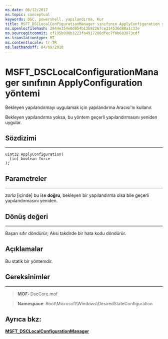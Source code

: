 ```yaml
---
ms.date: 06/12/2017
ms.topic: conceptual
keywords: DSC, powershell, yapılandırma, Kur
title: MSFT_DSCLocalConfigurationManager sınıfının ApplyConfiguration yöntemi
ms.openlocfilehash: 2844e354e0d054b13b92267ce314536d88a1c33e
ms.sourcegitcommit: cf195b090b3223fa4917206dfec7f0b603873cdf
ms.translationtype: MT
ms.contentlocale: tr-TR
ms.lasthandoff: 04/09/2018
---
```

# <a name="applyconfiguration-method-of-the-msftdsclocalconfigurationmanager-class"></a>MSFT_DSCLocalConfigurationManager sınıfının ApplyConfiguration yöntemi

Bekleyen yapılandırmayı uygulamak için yapılandırma Aracısı'nı kullanır.

Bekleyen yapılandırma yoksa, bu yöntem geçerli yapılandırmasını yeniden uygular.


## <a name="syntax"></a>Sözdizimi
------

```mof
uint32 ApplyConfiguration(
  [in] boolean force
);
```

## <a name="parameters"></a>Parametreler
----------

*zorla* \[içinde\] bu ise **doğru**, bekleyen bir yapılandırma olsa bile geçerli yapılandırmasını yeniden.

## <a name="return-value"></a>Dönüş değeri
------------

Başarı sıfır döndürür; Aksi takdirde bir hata kodu döndürür.

## <a name="remarks"></a>Açıklamalar

Bu statik bir yöntemdir.

## <a name="requirements"></a>Gereksinimler
------------
>**MOF:** DscCore.mof

>**Namespace**: Root\Microsoft\Windows\DesiredStateConfiguration


## <a name="see-also"></a>Ayrıca bkz:


[**MSFT_DSCLocalConfigurationManager**](msft-dsclocalconfigurationmanager.md)